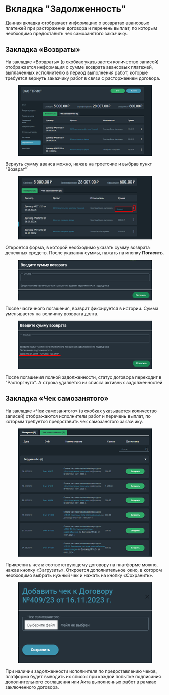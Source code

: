# Вкладка "Задолженность"

Данная вкладка отображает информацию о возвратах авансовых платежей при расторжении договора и перечень выплат, по которым необходимо предоставить чек самозанятого заказчику.

## Закладка «Возвраты»

На закладке «Возвраты» (в скобках указывается количество записей) отображается информация о сумме возврата авансовых платежей, выплаченных исполнителю в период выполнения работ, которые требуется вернуть заказчику работ в связи с расторжением договора.&#x20;

<figure><img src="../../gitbook/assets/image (376).png" alt=""><figcaption></figcaption></figure>

Вернуть сумму аванса можно, нажав на троеточие и выбрав пункт "Возврат"

<figure><img src="../../gitbook/assets/image (378).png" alt=""><figcaption></figcaption></figure>

Откроется форма, в которой необходимо указать сумму возврата денежных средств. После указания суммы, нажать на кнопку **Погасить**.

<figure><img src="../../gitbook/assets/image (379).png" alt=""><figcaption></figcaption></figure>

После частичного погашения, возврат фиксируется в истории. Сумма уменьшается на величину возврата долга.

<figure><img src="../../gitbook/assets/image (380).png" alt=""><figcaption></figcaption></figure>

После погашения полной задолженности, статус договора переходит в "Расторгнуто". А строка удаляется из списка активных задолженностей.

## Закладка «Чек самозанятого»

На закладке «Чек самозанятого» (в скобках указывается количество записей) отображаются исполнители работ и перечень выплат, по которым требуется предоставить чек самозанятого заказчику.&#x20;

<figure><img src="../../gitbook/assets/image (375).png" alt=""><figcaption></figcaption></figure>

Прикрепить чек к соответствующему договору на платформе можно, нажав кнопку «Загрузить». Откроется дополнительное окно, в котором необходимо выбрать нужный чек и нажать на кнопку «Сохранить».

<figure><img src="../../gitbook/assets/image (377).png" alt=""><figcaption></figcaption></figure>

При наличии задолженности исполнителя по предоставлению чеков, платформа будет выводить их список при каждой попытке подписания дополнительного соглашения или Акта выполненных работ в рамках заключенного договора.
